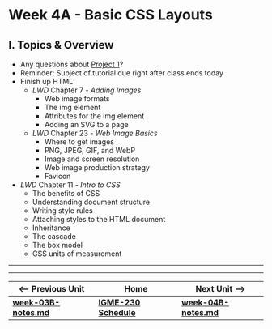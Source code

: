 # Week 4A - Basic CSS Layouts

## I. Topics & Overview
- Any questions about [Project 1](../projects/project-1.md)?
- Reminder: Subject of tutorial due right after class ends today
- Finish up HTML:
  - *LWD* Chapter 7 - *Adding Images*
    - Web image formats
    - The img element
    - Attributes for the img element
    - Adding an SVG to a page
  - *LWD* Chapter 23 - *Web Image Basics*
    - Where to get images
    - PNG, JPEG, GIF, and WebP
    - Image and screen resolution
    - Web image production strategy
    - Favicon
 - *LWD* Chapter 11 - *Intro to CSS*
   - The benefits of CSS
   - Understanding document structure
   - Writing style rules
   - Attaching styles to the HTML document
   - Inheritance
   - The cascade
   - The box model
   - CSS units of measurement

<hr><hr>

| <-- Previous Unit | Home | Next Unit -->
| --- | --- | --- 
| [**week-03B-notes.md**](week-03B-notes.md)     |  [**IGME-230 Schedule**](../schedule.md) | [**week-04B-notes.md**](week-04B-notes.md)
